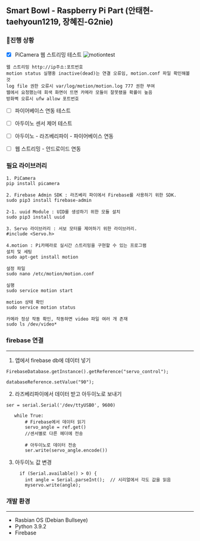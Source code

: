 ## Smart Bowl - Raspberry Pi Part (안태현-taehyoun1219, 장혜진-G2nie)

### 🔨진행 상황
- [x] PiCamera 웹 스트리밍 테스트
![motiontest](https://github.com/wireless-network-team2/Raspberry/assets/110397586/8607016c-1f43-4942-a245-042fc4e30ec7)
```
웹 스트리밍 http://ip주소:포트번호
motion status 실행중 inactive(dead)는 연결 오류임, motion.conf 파일 확인해볼 것
log file 권한 오류시 var/log/motion/motion.log 777 권한 부여
웹에서 요청했는데 회색 화면이 뜨면 카메라 모듈이 잘못됐을 확률이 높음
방화벽 오류시 ufw allow 포트번호
``` 
- [ ] 파이어베이스 연동 테스트
- [ ] 아두이노 센서 제어 테스트
- [ ] 아두이노 - 라즈베리파이 - 파이어베이스 연동
- [ ] 웹 스트리밍 - 안드로이드 연동


### 필요 라이브러리
```
1. PiCamera 
pip install picamera

2. Firebase Admin SDK : 라즈베리 파이에서 Firebase를 사용하기 위한 SDK.
sudo pip3 install firebase-admin

2-1. uuid Module : UID를 생성하기 위한 모듈 설치
sudo pip3 install uuid

3. Servo 라이브러리 : 서보 모터를 제어하기 위한 라이브러리.
#include <Servo.h>

4.motion : Pi카메라로 실시간 스트리밍을 구현할 수 있는 프로그램 
설치 및 세팅
sudo apt-get install motion

설정 파일
sudo nano /etc/motion/motion.conf

실행
sudo service motion start

motion 상태 확인
sudo service motion status

카메라 정상 작동 확인, 작동하면 video 파일 여러 개 존재
sudo ls /dev/video*
```

### firebase 연결
----------------------------------------------

1. 앱에서 firebase db에 데이터 넣기
```
FirebaseDatabase.getInstance().getReference("servo_control");

databaseReference.setValue("90");
```
2. 라즈베리파이에서 데이터 받고 아두이노로 보내기
```
ser = serial.Serial('/dev/ttyUSB0', 9600) 

   while True:
       # Firebase에서 데이터 읽기
       servo_angle = ref.get()
       //센서별로 다른 헤더에 전송

       # 아두이노로 데이터 전송
       ser.write(servo_angle.encode())
```
3. 아두이노 값 변경
```
     if (Serial.available() > 0) {
       int angle = Serial.parseInt();  // 시리얼에서 각도 값을 읽음
       myservo.write(angle);           
```

### 개발 환경
----------------------------------------------
* Rasbian OS (Debian Bullseye)
* Python 3.9.2
* Firebase




